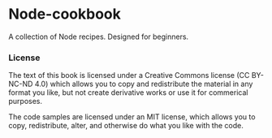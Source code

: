 # Node-cookbook
A collection of Node recipes. Designed for beginners. 


### License

The text of this book is licensed under a Creative Commons license (CC BY-NC-ND 4.0) which allows you to copy and redistribute the material in any format you like, but not create derivative works or use it for commerical purposes.

The code samples are licensed under an MIT license, which allows you to copy, redistribute, alter, and otherwise do what you like with the code. 
